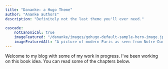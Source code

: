 ```yaml
---
title: "Dananke: a Hugo Theme"
author: "Ananke authors"
description: "Definitely not the last theme you'll ever need."

cascade:
    notCanonical: true
    imageFeatured: "/dananke/images/gohugo-default-sample-hero-image.jpg"
    imageFeaturedAlt: "A picture of modern Paris as seen from Notre-Dame Cathedral, with a cornice with a gargoyle on the left and dominating the scene"
---
```

Welcome to my blog with some of my work in progress. I've been working on this book idea. You can read some of the chapters below.
